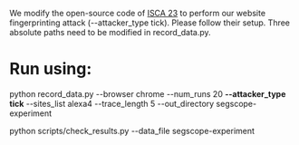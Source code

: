 We modify the open-source code of [ISCA 23](https://github.com/jackcook/bigger-fish) to perform our website fingerprinting attack (--attacker_type tick). Please follow their setup. Three absolute paths need to be modified in record_data.py.

# Run using:

python record_data.py --browser chrome --num_runs 20 **--attacker_type tick** --sites_list alexa4 --trace_length 5  --out_directory segscope-experiment

python scripts/check_results.py --data_file segscope-experiment

